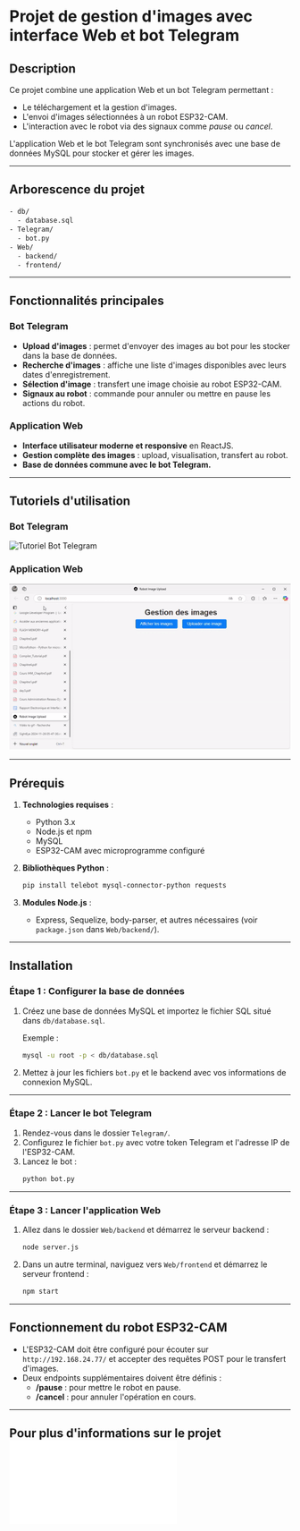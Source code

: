 # Projet de gestion d'images avec interface Web et bot Telegram

## Description

Ce projet combine une application Web et un bot Telegram permettant :
- Le téléchargement et la gestion d'images.
- L'envoi d'images sélectionnées à un robot ESP32-CAM.
- L'interaction avec le robot via des signaux comme *pause* ou *cancel*.

L'application Web et le bot Telegram sont synchronisés avec une base de données MySQL pour stocker et gérer les images.

---

## Arborescence du projet

```
- db/
  - database.sql
- Telegram/
  - bot.py                  
- Web/
  - backend/            
  - frontend/           
```

---

## Fonctionnalités principales

### Bot Telegram
- **Upload d'images** : permet d'envoyer des images au bot pour les stocker dans la base de données.
- **Recherche d'images** : affiche une liste d'images disponibles avec leurs dates d'enregistrement.
- **Sélection d'image** : transfert une image choisie au robot ESP32-CAM.
- **Signaux au robot** : commande pour annuler ou mettre en pause les actions du robot.

### Application Web
- **Interface utilisateur moderne et responsive** en ReactJS.
- **Gestion complète des images** : upload, visualisation, transfert au robot.
- **Base de données commune avec le bot Telegram.**

---

## Tutoriels d'utilisation

### Bot Telegram
![Tutoriel Bot Telegram](gifs/bot.gif)

### Application Web
![Tutoriel Application Web](gifs/web.gif)

---

## Prérequis

1. **Technologies requises** :
   - Python 3.x
   - Node.js et npm
   - MySQL
   - ESP32-CAM avec microprogramme configuré

2. **Bibliothèques Python** :
   ```bash
   pip install telebot mysql-connector-python requests
   ```

3. **Modules Node.js** :
   - Express, Sequelize, body-parser, et autres nécessaires (voir `package.json` dans `Web/backend/`).

---

## Installation

### Étape 1 : Configurer la base de données
1. Créez une base de données MySQL et importez le fichier SQL situé dans `db/database.sql`.

   Exemple :
   ```bash
   mysql -u root -p < db/database.sql
   ```

2. Mettez à jour les fichiers `bot.py` et le backend avec vos informations de connexion MySQL.

---

### Étape 2 : Lancer le bot Telegram
1. Rendez-vous dans le dossier `Telegram/`.
2. Configurez le fichier `bot.py` avec votre token Telegram et l'adresse IP de l'ESP32-CAM.
3. Lancez le bot :
   ```bash
   python bot.py
   ```

---

### Étape 3 : Lancer l'application Web
1. Allez dans le dossier `Web/backend` et démarrez le serveur backend :
   ```bash
   node server.js
   ```
2. Dans un autre terminal, naviguez vers `Web/frontend` et démarrez le serveur frontend :
   ```bash
   npm start
   ```

---

## Fonctionnement du robot ESP32-CAM
- L'ESP32-CAM doit être configuré pour écouter sur `http://192.168.24.77/` et accepter des requêtes POST pour le transfert d'images.
- Deux endpoints supplémentaires doivent être définis :
  - **/pause** : pour mettre le robot en pause.
  - **/cancel** : pour annuler l'opération en cours.

---

## Pour plus d'informations sur le projet ![README PRINCIPAL](../../README.md)
